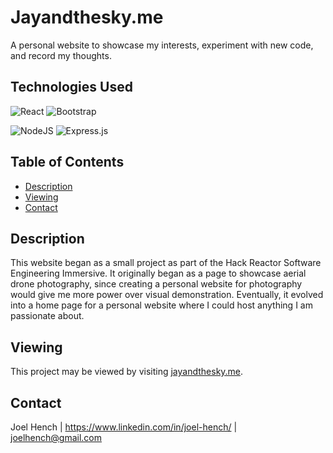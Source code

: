 # Jayandthesky.me
A personal website to showcase my interests, experiment with new code, and record my thoughts.

## Technologies Used
![React](https://img.shields.io/badge/react-%2320232a.svg?style=for-the-badge&logo=react&logoColor=%2361DAFB) ![Bootstrap](https://img.shields.io/badge/bootstrap-%23563D7C.svg?style=for-the-badge&logo=bootstrap&logoColor=white)

![NodeJS](https://img.shields.io/badge/node.js-6DA55F?style=for-the-badge&logo=node.js&logoColor=white) ![Express.js](https://img.shields.io/badge/express.js-%23404d59.svg?style=for-the-badge&logo=express&logoColor=%2361DAFB)

## Table of Contents
- [Description](#description)
- [Viewing](#start)
- [Contact](#contact)

<a name='description'></a>
## Description
This website began as a small project as part of the Hack Reactor Software Engineering Immersive. It originally began as a page to showcase aerial drone photography, since creating a personal website for photography would give me more power over visual demonstration. Eventually, it evolved into a home page for a personal website where I could host anything I am passionate about.

<a name='start'></a>
## Viewing
This project may be viewed by visiting [jayandthesky.me](http://jayandthesky.me/).

<a name='contact'></a>
## Contact
Joel Hench | https://www.linkedin.com/in/joel-hench/ | joelhench@gmail.com